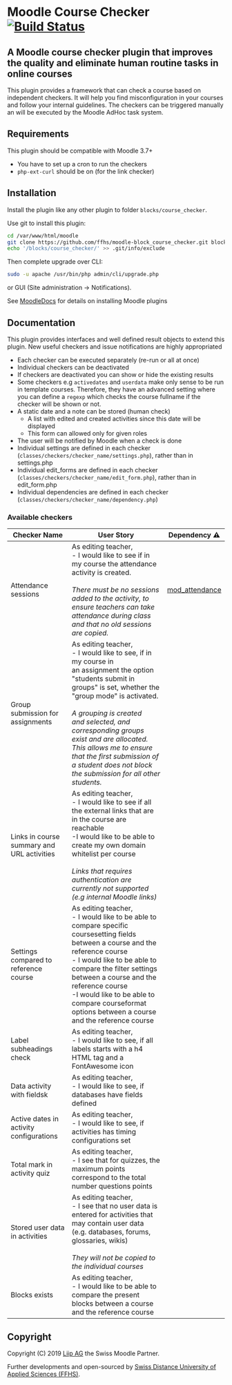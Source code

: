 # Moodle Course Checker [![Build Status](https://travis-ci.org/ffhs/moodle-block_course_checker.svg?branch=master)](https://travis-ci.org/ffhs/moodle-block_course_checker)
## A Moodle course checker plugin that improves the quality and eliminate human routine tasks in online courses

This plugin provides a framework that can check a course based on independent checkers. It will
help you find misconfiguration in your courses and follow your internal guidelines.
The checkers can be triggered manually an will be executed by the Moodle AdHoc task system.

## Requirements
This plugin should be compatible with Moodle 3.7+
 - You have to set up a cron to run the checkers
 - `php-ext-curl` should be on (for the link checker)
 
## Installation
Install the plugin like any other plugin to folder `blocks/course_checker`.

Use git to install this plugin: 
```bash
cd /var/www/html/moodle
git clone https://github.com/ffhs/moodle-block_course_checker.git blocks/course_checker
echo '/blocks/course_checker/' >> .git/info/exclude
```

Then complete upgrade over CLI:
```bash
sudo -u apache /usr/bin/php admin/cli/upgrade.php
```
or GUI (Site administration -> Notifications).

See [MoodleDocs](https://docs.moodle.org/37/en/Installing_plugins) for details on installing Moodle plugins

## Documentation
This plugin provides interfaces and well defined result objects to extend this plugin. New useful checkers and issue notifications are highly appropriated
- Each checker can be executed separately (re-run or all at once)
- Individual checkers can be deactivated
- If checkers are deactivated you can show or hide the existing results
- Some checkers e.g `activedates` and `userdata` make only sense to be run in template courses. Therefore, they have an advanced setting where you can define a `regexp` which checks the course fullname if the checker will be shown or not.
- A static date and a note can be stored (human check)
    - A list with edited and created activities since this date will be displayed
    - This form can allowed only for given roles
- The user will be notified by Moodle when a check is done
- Individual settings are defined in each checker (`classes/checkers/checker_name/settings.php`), rather than in settings.php
- Individual edit_forms are defined in each checker (`classes/checkers/checker_name/edit_form.php`), rather than in edit_form.php
- Individual dependencies are defined in each checker (`classes/checkers/checker_name/dependency.php`)

### Available checkers
| Checker Name | User Story | Dependency :warning: |
|--------------|------------|----------------------|
|Attendance sessions|As editing teacher,<br>- I would like to see if in my course the attendance activity is created.<br><br><i>There must be no sessions added to the activity, to ensure teachers can take attendance during class and that no old sessions are copied.|[mod_attendance](https://moodle.org/plugins/mod_attendance)</i>|
|Group submission for assignments|As editing teacher,<br>- I would like to see, if in my course in an assignment the option "students submit in groups" is set, whether the "group mode" is activated.<br><br><i>A grouping is created and selected, and corresponding groups exist and are allocated.<br>This allows me to ensure that the first submission of a student does not block the submission for all other students.<i>| |
|Links in course summary and URL activities|As editing teacher,<br>- I would like to see if all the external links that are in the course are reachable<br>-I would like to be able to create my own domain whitelist per course<br><br><i>Links that requires authentication are currently not supported (e.g internal Moodle links)</i>| |
|Settings compared to reference course|As editing teacher,<br>- I would like to be able to compare specific coursesetting fields between a course and the reference course<br>- I would like to be able to compare the filter settings between a course and the reference course<br>-I would like to be able to compare courseformat options between a course and the reference course| |
|Label subheadings check|As editing teacher,<br>- I would like to see, if all labels starts with a h4 HTML tag and a FontAwesome icon| |
|Data activity with fieldsk|As editing teacher,<br>- I would like to see, if databases have fields defined| |
|Active dates in activity configurations|As editing teacher,<br>- I would like to see, if activities has timing configurations set| |
|Total mark in activity quiz|As editing teacher,<br>- I see that for quizzes, the maximum points correspond to the total number questions points| |
|Stored user data in activities|As editing teacher,<br>- I see that no user data is entered for activities that may contain user data (e.g. databases, forums, glossaries, wikis)<br><br><i>They will not be copied to the individual courses</i>| |
|Blocks exists|As editing teacher,<br>- I would like to be able to compare the present blocks between a course and the reference course| |

## Copyright
Copyright (C) 2019 <a href="https://www.liip.ch" target="_blank">Liip AG</a> the Swiss Moodle Partner.

Further developments and open-sourced by <a href="https://www.ffhs.ch" target="_blank">Swiss Distance University of Applied Sciences (FFHS)</a>.
